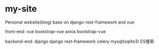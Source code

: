 # my-site
Personal website(blog) base on django-rest-framework and vue

front-end: 
vue bootstrap-vue axios bootstrap-vue


backend-end: 
django django rest-framework celery mysql(sqlite3) ES搜索

